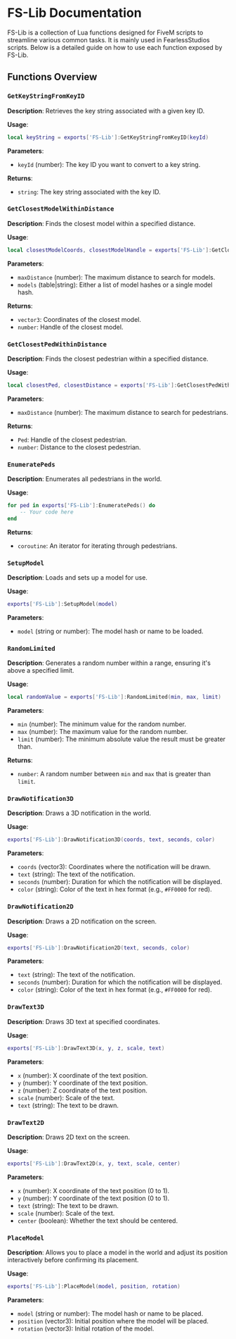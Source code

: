 # FS-Lib Documentation

FS-Lib is a collection of Lua functions designed for FiveM scripts to streamline various common tasks. It is mainly used in FearlessStudios scripts. Below is a detailed guide on how to use each function exposed by FS-Lib.

## Functions Overview

### `GetKeyStringFromKeyID`

**Description**: Retrieves the key string associated with a given key ID.

**Usage**:

```lua
local keyString = exports['FS-Lib']:GetKeyStringFromKeyID(keyId)
```

**Parameters**:
- `keyId` (number): The key ID you want to convert to a key string.

**Returns**:
- `string`: The key string associated with the key ID.

### `GetClosestModelWithinDistance`

**Description**: Finds the closest model within a specified distance.

**Usage**:

```lua
local closestModelCoords, closestModelHandle = exports['FS-Lib']:GetClosestModelWithinDistance(maxDistance, models)
```

**Parameters**:
- `maxDistance` (number): The maximum distance to search for models.
- `models` (table|string): Either a list of model hashes or a single model hash.

**Returns**:
- `vector3`: Coordinates of the closest model.
- `number`: Handle of the closest model.

### `GetClosestPedWithinDistance`

**Description**: Finds the closest pedestrian within a specified distance.

**Usage**:

```lua
local closestPed, closestDistance = exports['FS-Lib']:GetClosestPedWithinDistance(maxDistance)
```

**Parameters**:
- `maxDistance` (number): The maximum distance to search for pedestrians.

**Returns**:
- `Ped`: Handle of the closest pedestrian.
- `number`: Distance to the closest pedestrian.

### `EnumeratePeds`

**Description**: Enumerates all pedestrians in the world.

**Usage**:

```lua
for ped in exports['FS-Lib']:EnumeratePeds() do
    -- Your code here
end
```

**Returns**:
- `coroutine`: An iterator for iterating through pedestrians.

### `SetupModel`

**Description**: Loads and sets up a model for use.

**Usage**:

```lua
exports['FS-Lib']:SetupModel(model)
```

**Parameters**:
- `model` (string or number): The model hash or name to be loaded.

### `RandomLimited`

**Description**: Generates a random number within a range, ensuring it's above a specified limit.

**Usage**:

```lua
local randomValue = exports['FS-Lib']:RandomLimited(min, max, limit)
```

**Parameters**:
- `min` (number): The minimum value for the random number.
- `max` (number): The maximum value for the random number.
- `limit` (number): The minimum absolute value the result must be greater than.

**Returns**:
- `number`: A random number between `min` and `max` that is greater than `limit`.

### `DrawNotification3D`

**Description**: Draws a 3D notification in the world.

**Usage**:

```lua
exports['FS-Lib']:DrawNotification3D(coords, text, seconds, color)
```

**Parameters**:
- `coords` (vector3): Coordinates where the notification will be drawn.
- `text` (string): The text of the notification.
- `seconds` (number): Duration for which the notification will be displayed.
- `color` (string): Color of the text in hex format (e.g., `#FF0000` for red).

### `DrawNotification2D`

**Description**: Draws a 2D notification on the screen.

**Usage**:

```lua
exports['FS-Lib']:DrawNotification2D(text, seconds, color)
```

**Parameters**:
- `text` (string): The text of the notification.
- `seconds` (number): Duration for which the notification will be displayed.
- `color` (string): Color of the text in hex format (e.g., `#FF0000` for red).

### `DrawText3D`

**Description**: Draws 3D text at specified coordinates.

**Usage**:

```lua
exports['FS-Lib']:DrawText3D(x, y, z, scale, text)
```

**Parameters**:
- `x` (number): X coordinate of the text position.
- `y` (number): Y coordinate of the text position.
- `z` (number): Z coordinate of the text position.
- `scale` (number): Scale of the text.
- `text` (string): The text to be drawn.

### `DrawText2D`

**Description**: Draws 2D text on the screen.

**Usage**:

```lua
exports['FS-Lib']:DrawText2D(x, y, text, scale, center)
```

**Parameters**:
- `x` (number): X coordinate of the text position (0 to 1).
- `y` (number): Y coordinate of the text position (0 to 1).
- `text` (string): The text to be drawn.
- `scale` (number): Scale of the text.
- `center` (boolean): Whether the text should be centered.

### `PlaceModel`

**Description**: Allows you to place a model in the world and adjust its position interactively before confirming its placement.

**Usage**:

```lua
exports['FS-Lib']:PlaceModel(model, position, rotation)
```

**Parameters**:
- `model` (string or number): The model hash or name to be placed.
- `position` (vector3): Initial position where the model will be placed.
- `rotation` (vector3): Initial rotation of the model.

